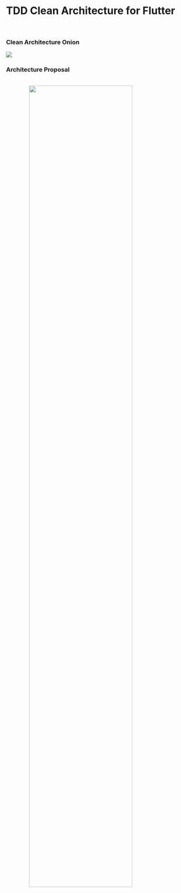 # TDD Clean Architecture for Flutter
<br />
<h3>Clean Architecture Onion</h3>
<img src="https://blog.cleancoder.com/uncle-bob/images/2012-08-13-the-clean-architecture/CleanArchitecture.jpg" />
<h3>Architecture Proposal</h3>
<br />

<img src="https://github.com/ResoCoder/flutter-tdd-clean-architecture-course/raw/master/architecture-proposal.png" style="display: block; margin-left: auto; margin-right: auto; width: 75%;"/>

<br />
<br />
